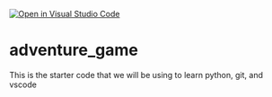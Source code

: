 [![Open in Visual Studio Code](https://classroom.github.com/assets/open-in-vscode-2e0aaae1b6195c2367325f4f02e2d04e9abb55f0b24a779b69b11b9e10269abc.svg)](https://classroom.github.com/online_ide?assignment_repo_id=17699248&assignment_repo_type=AssignmentRepo)
# adventure_game
This is the starter code that we will be using to learn python, git, and vscode

